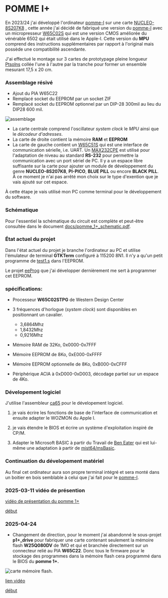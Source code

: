 <!-- 
Copyright Jacques Deschênes, 2025
Ce document fait parti du projet pomme-I+
https://github.com/picatout/pomme-I+
-->
<a id="top"></a>
# POMME I+

En 2023/24 j'ai développé l'ordinateur [pomme-I](https://github.com/Picatout/pomme-I) sur une carte [NUCLEO-8S207K8](https://www.st.com/en/evaluation-tools/nucleo-8s207k8.html)
, cette année j'ai décidé de fabriqué une version du [pomme-I](https://github.com/Picatout/pomme-I) avec un micropresseur [W65C02S](https://www.mouser.ca/ProductDetail/Western-Design-Center-WDC/W65C02S6TPG-14?qs=opBjA1TV903lvWo9AEKH5w%3D%3D) qui est une version CMOS améliorée du vénérable 6502 qui était utilisé dans le Apple-I. Cette version du **MPU** comprend des instructions supplémentaires par rapport à l'original mais possède une compatibilité ascendante.

J'ai effectué le montage sur 3 cartes de prototypage pleine longueur [Ptsolns](https://ptsolns.com/fr/products/proto-full-basic) collée l'une à l'autre par la tranche pour former un ensemble mesurant 17,5 x 20 cm. 

### Assemblage résivé
* Ajout du PIA W65C22
* Remplacé socket du EEPROM par un socket ZIF
* Remplacé socket du EEPROM optionnel par un DIP-28 300mil au lieu du DIP28 600 mil.

![assemblage](docs/montage%20révision%202(1).jpg)

* La carte centrale comprend l'oscillateur *system clock* le *MPU* ainsi que le *décodeur d'adresses*.
* La carte de droite contient la mémoire **RAM** et **EEPROM**
* La carte de gauche contient un [W65C51S](https://www.mouser.ca/ProductDetail/Western-Design-Center-WDC/W65C51N6TPG-14?qs=AgbsAOSw7WDdUCKSkUixbw%3D%3D) qui est une interface de communication sérielle, i.e. UART. Un [MAX232CPE](https://www.mouser.ca/ProductDetail/Analog-Devices-Maxim-Integrated/MAX232CPE%2b?qs=1THa7WoU59H6WLBcdj%252BTOQ%3D%3D) est utilisé pour l'adaptation de niveau au standard **RS-232** pour permettre la communication avec un port sériel de PC. Il y a un espace libre suffisante sur la carte pour ajouter un module de développement du genre **NUCLEO-8S207K8**, **PI-PICO**, **BLUE PILL** ou encore **BLACK PILL**. À ce moment je n'ai pas arrêté mon choix sur le type d'exention que je vais ajouté sur cet espace. 

À cette étape je vais utilisé mon PC comme terminal pour le développement du software.  

### Schématique

Pour l'essentiel la schématique du circuit est complète et peut-être consultée dans le document [docs/pomme_1+_schematic.pdf](docs/pome_1+_schematic.pdf).

### État actuel du projet
Dans l'état actuel du projet je branche l'ordinateur au PC et utilise l'émulateur de terminal **GTKTerm** configuré à 115200 8N1. Il n'y a qu'un petit programme de [test1.s](p1pMonitor/test1.s) dans l'EEPROM. 

Le projet [eeProg](https://github.com/Picatout/eeprom-programmer) que j'ai développer dernièrement me sert à programmer cet EEPROM. 

### spécifications:

* Processeur **W65C02STPG** de Western Design Center
* 3 fréquences d'horlogue (*system clock*) sont disponibles en positionnant un cavalier.
    * 3,6864Mhz 
    * 1,8432Mhz 
    * 0,9216Mhz 

* Mémoire RAM de 32Ko, 0x0000-0x7FFF 
* Mémoire EEPROM de 8Ko, 0xE000-0xFFFF 
* Mémoire EEPROM optionnelle de 8Ko, 0xB000-0xCFFF
* Périphérique ACIA à 0xD000-0xD003, décodage partiel sur un espace de 4Ko.

### Dévelopement logiciel
J'utilise l'assembleur [ca65](https://cc65.github.io/doc/ca65.html) pour le dévelopement logiciel.

1. je vais écrire les fonctions de base de l'interface de communication et ensuite adapter le WOZMON du Apple I. 

2. je vais étendre le BIOS et écrire un système d'exploitation inspiré de CP/M. 

3. Adapter le Microsoft BASIC à partir du Travail de [Ben Eater](https://github.com/beneater/msbasic) qui est lui-même une adaptation à partir de [mist64/msBasic](https://github.com/mist64/msbasic).


### Continuation du dévelopement matériel
Au final cet ordinateur aura son propre terminal intégré et sera monté dans un boitier en bois semblable à celui que j'ai fait pour le [pomme-I](https://github.com/Picatout/pomme-I).

### 2025-03-11 vidéo de présention 

[vidéo de présentation du pomme 1+](https://youtu.be/0cAoQgj5ZgQ)

[début](#top)

### 2025-04-24

* Changement de direction, pour le moment j'ai abandonné le sous-projet **p1+_drive** pour fabriquer une carte contenant seulement la mémoire flash **W25Q080DV** de 1MO et qui et branchée directement sur un connecteur relié au PIA **W65C22**. Donc tous le firmware pour le stockage des programmes dans la mémoire flash cera programmé dans le BIOS du **pomme 1+.** 

![carte mémoire flash](docs/carte-W25Q080DV.png). 


[lien vidéo](https://youtube.com/shorts/QT92BZp_K6k?feature=share)

[début](#top)
